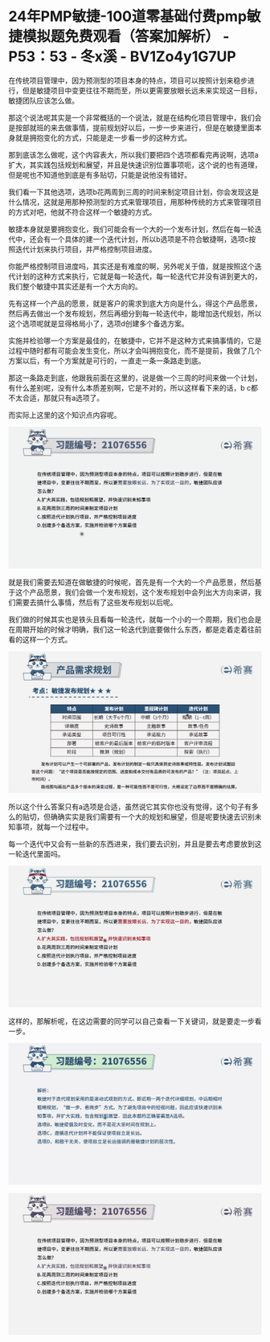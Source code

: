 # 24年PMP敏捷-100道零基础付费pmp敏捷模拟题免费观看（答案加解析） - P53：53 - 冬x溪 - BV1Zo4y1G7UP

在传统项目管理中，因为预测型的项目本身的特点，项目可以按照计划来稳步进行，但是敏捷项目中变更往往不期而至，所以更需要放眼长远未来实现这一目标，敏捷团队应该怎么做。

那这个说法呢其实是一个非常概括的一个说法，就是在结构化项目管理中，我们会是按部就班的来去做事情，提前规划好以后，一步一步来进行，但是在敏捷里面本身就是拥抱变化的方式，只能是走一步看一步的这种方式。

那到底该怎么做呢，这个内容表大，所以我们要把四个选项都看完再说啊，选项a扩大，其实践包括规划和展望，并且是快速识别位置事项呃，这个说的也有道理，但是呢也不知道他到底是有多贴切，只能是说他没有错好。

我们看一下其他选项，选项b花两周到三周的时间来制定项目计划，你会发现这是什么情况，这就是用那种预测型的方式来管理项目，用那种传统的方式来管理项目的方式对吧，他就不符合这样一个敏捷的方式。

敏捷本身就是要拥抱变化，我们可能会有一个大的一个发布计划，然后在每一轮迭代中，还会有一个具体的建一个迭代计划，所以b选项是不符合敏捷啊，选项c按照迭代计划来执行项目，并严格控制项目进度。

你能严格控制项目进度吗，其实还是有难度的啊，另外呢关于值，就是按照这个迭代计划的这种方式来执行，它就是每一轮迭代，每一轮迭代它并没有讲到更大的，我们整个敏捷中其实还是有一个大方向的。

先有这样一个产品的愿景，就是客户的需求到底大方向是什么，得这个产品愿景，然后再去做出一个发布规划，然后再细分到每一轮迭代中，能增加迭代规划，所以这个选项呢就是显得格局小了，选项d创建多个备选方案。

实施并检验哪一个方案是最佳的，在敏捷中，它并不是这种方式来搞事情的，它是过程中随时都有可能会发生变化，所以才会叫拥抱变化，而不是提前，我做了几个方案以后，有一个方案就是可行的，一直走一条一条路走到底。

那这一条路走到底，他跟我前面在这里的，说是做一个三周的时间来做一个计划，有什么差别呢，没有什么本质差别啊，它是不对的，所以这样看下来的话，b c都不太合适，那就只有a选项了。

而实际上这里的这个知识点内容呢。

![](img/e504cc9b04bde9e743b371681e5d4b8e_1.png)

就是我们需要去知道在做敏捷的时候呢，首先是有一个大的一个产品愿景，然后基于这个产品愿景，我们会做一个发布规划，这个发布规划中会列出大方向来讲，我们需要去搞什么事情，然后有了这些发布规划以后呢。

我们做的时候其实也是铁头且看每一轮迭代，就每一个小的一个周期，我们也会是在周期开始的时候才明确，我们这一轮迭代到底要做什么东西，都是走着走着往前看的这样一个方式。



![](img/e504cc9b04bde9e743b371681e5d4b8e_3.png)

所以这个什么答案只有a选项是合适，虽然说它其实你也没有觉得，这个句子有多么的贴切，但确确实实是我们需要有一个大的规划和展望，但是呢要快速去识别未知事项，就每一个过程中。

每一个迭代中又会有一些新的东西进来，我们要去识别，并且是要去考虑要放到这一轮迭代里面吗。

![](img/e504cc9b04bde9e743b371681e5d4b8e_5.png)

这样的，那解析呢，在这边需要的同学可以自己查看一下关键词，就是要走一步看一步。

![](img/e504cc9b04bde9e743b371681e5d4b8e_7.png)

![](img/e504cc9b04bde9e743b371681e5d4b8e_8.png)